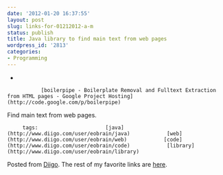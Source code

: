 ```yaml
---
date: '2012-01-20 16:37:55'
layout: post
slug: links-for-01212012-a-m
status: publish
title: Java library to find main text from web pages
wordpress_id: '2813'
categories:
- Programming
---
```


     
  *      

               [boilerpipe - Boilerplate Removal and Fulltext Extraction from HTML pages - Google Project Hosting](http://code.google.com/p/boilerpipe)      

     

Find main text from web pages.

             

         tags:                      [java](http://www.diigo.com/user/eobrain/java)            [web](http://www.diigo.com/user/eobrain/web)            [code](http://www.diigo.com/user/eobrain/code)            [library](http://www.diigo.com/user/eobrain/library)

                                       
 

Posted from [Diigo](http://www.diigo.com). The rest of my favorite links are [here](http://www.diigo.com/user/eobrain).
